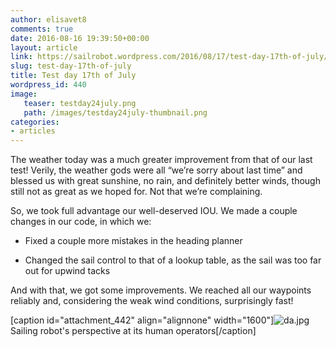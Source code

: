 ```yaml
---
author: elisavet8
comments: true
date: 2016-08-16 19:39:50+00:00
layout: article
link: https://sailrobot.wordpress.com/2016/08/17/test-day-17th-of-july/
slug: test-day-17th-of-july
title: Test day 17th of July
wordpress_id: 440
image:
   teaser: testday24july.png
   path: /images/testday24july-thumbnail.png
categories:
- articles
---
```


The weather today was a much greater improvement from that of our last test! Verily, the weather gods were all “we’re sorry about last time” and blessed us with great sunshine, no rain, and definitely better winds, though still not as great as we hoped for. Not that we’re complaining.

So, we took full advantage our well-deserved IOU. We made a couple changes in our code, in which we:




  * Fixed a couple more mistakes in the heading planner


  * Changed the sail control to that of a lookup table, as the sail was too far out for upwind tacks


And with that, we got some improvements. We reached all our waypoints reliably and, considering the weak wind conditions, surprisingly fast!

[caption id="attachment_442" align="alignnone" width="1600"]![da.jpg](https://sailrobot.files.wordpress.com/2016/08/da.jpg) Sailing robot's perspective at its human operators[/caption]

